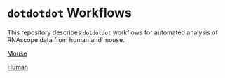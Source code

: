 # `dotdotdot` Workflows 

This repository describes  `dotdotdot` workflows for automated analysis of RNAscope data from human and mouse.

[Mouse](docs/mouse_vignette.md)

[Human](docs/human_vignette.md)

